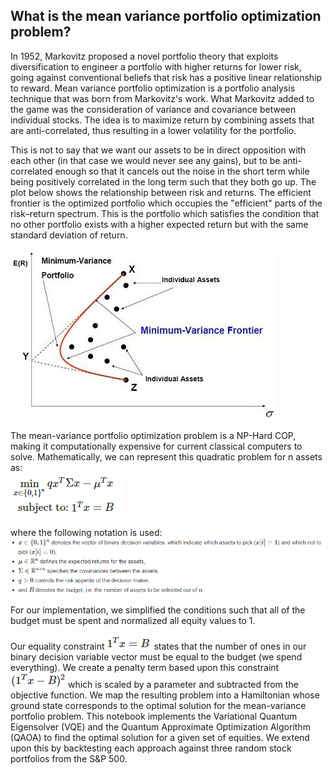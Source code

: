 ## What is the mean variance portfolio optimization problem?
In 1952, Markovitz proposed a novel portfolio theory that exploits diversification to engineer a portfolio with higher returns for lower risk, going against conventional beliefs that risk has a positive linear relationship to reward. Mean variance portfolio optimization is a portfolio analysis technique that was born from Markovitz's work. What Markovitz added to the game was the consideration of variance and covariance between individual stocks. The idea is to maximize return by combining assets that are anti-correlated, thus resulting in a lower volatility for the portfolio. 

This is not to say that we want our assets to be in direct opposition with each other (in that case we would never see any gains), but to be anti-correlated enough so that it cancels out the noise in the short term while being positively correlated in the long term such that they both go up. The plot below shows the relationship between risk and returns. The efficient frontier is the optimized portfolio which occupies the "efficient" parts of the risk–return spectrum. This is the portfolio which satisfies the condition that no other portfolio exists with a higher expected return but with the same standard deviation of return.

![](./images/minimum_variance_frontier.jpg)

The mean-variance portfolio optimization problem is a NP-Hard COP, making it computationally expensive for current classical computers to solve. Mathematically, we can represent this quadratic problem for n assets as:  
![](./images/Minimum_variance_problem.png)

where the following notation is used:
![](./images/Minimum_variance_problem_notation.png)

For our implementation, we simplified the conditions such that all of the budget must be spent and normalized all equity values to 1. 

Our equality constraint ![](./images/equality_constraint.png) states that the number of ones in our binary decision variable vector must be equal to the budget (we spend everything). We create a penalty term based upon this constraint ![](./images/penalty_term.png) which is scaled by a parameter and subtracted from the objective function. We map the resulting problem into a Hamiltonian whose ground state corresponds to the optimal solution for the mean-variance portfolio problem. This notebook implements the Variational Quantum Eigensolver (VQE) and the Quantum Approximate Optimization Algorithm (QAOA) to find the optimal solution for a given set of equities. We extend upon this by backtesting each approach against three random stock portfolios from the S&P 500. 
